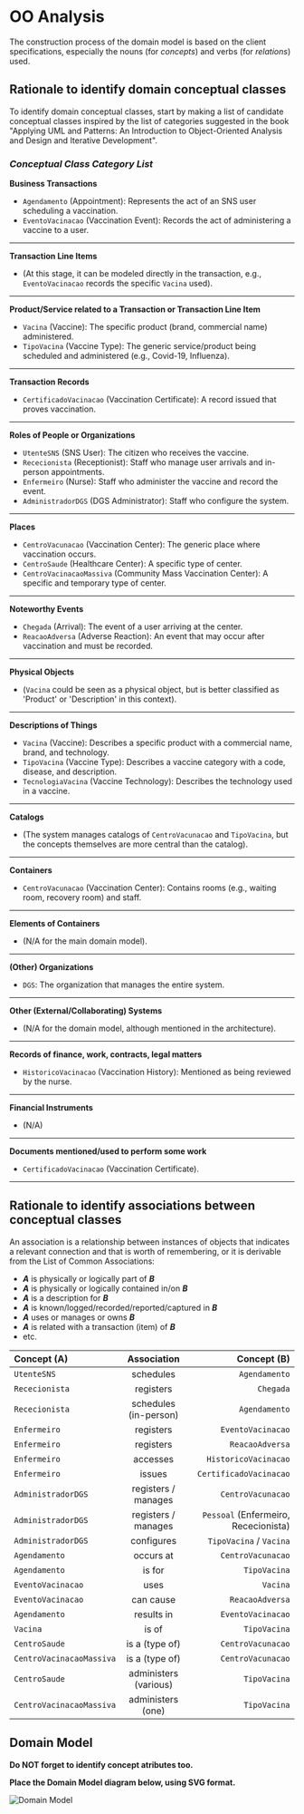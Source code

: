 # OO Analysis

The construction process of the domain model is based on the client specifications, especially the nouns (for _concepts_) and verbs (for _relations_) used.

## Rationale to identify domain conceptual classes
To identify domain conceptual classes, start by making a list of candidate conceptual classes inspired by the list of categories suggested in the book "Applying UML and Patterns: An Introduction to Object-Oriented Analysis and Design and Iterative Development".

### _Conceptual Class Category List_

**Business Transactions**

* `Agendamento` (Appointment): Represents the act of an SNS user scheduling a vaccination.
* `EventoVacinacao` (Vaccination Event): Records the act of administering a vaccine to a user.

---

**Transaction Line Items**

* (At this stage, it can be modeled directly in the transaction, e.g., `EventoVacinacao` records the specific `Vacina` used).

---

**Product/Service related to a Transaction or Transaction Line Item**

* `Vacina` (Vaccine): The specific product (brand, commercial name) administered.
* `TipoVacina` (Vaccine Type): The generic service/product being scheduled and administered (e.g., Covid-19, Influenza).

---

**Transaction Records**

* `CertificadoVacinacao` (Vaccination Certificate): A record issued that proves vaccination.

---

**Roles of People or Organizations**

* `UtenteSNS` (SNS User): The citizen who receives the vaccine.
* `Rececionista` (Receptionist): Staff who manage user arrivals and in-person appointments.
* `Enfermeiro` (Nurse): Staff who administer the vaccine and record the event.
* `AdministradorDGS` (DGS Administrator): Staff who configure the system.

---

**Places**

* `CentroVacunacao` (Vaccination Center): The generic place where vaccination occurs.
* `CentroSaude` (Healthcare Center): A specific type of center.
* `CentroVacinacaoMassiva` (Community Mass Vaccination Center): A specific and temporary type of center.

---

**Noteworthy Events**

* `Chegada` (Arrival): The event of a user arriving at the center.
* `ReacaoAdversa` (Adverse Reaction): An event that may occur after vaccination and must be recorded.

---

**Physical Objects**

* (`Vacina` could be seen as a physical object, but is better classified as 'Product' or 'Description' in this context).

---

**Descriptions of Things**

* `Vacina` (Vaccine): Describes a specific product with a commercial name, brand, and technology.
* `TipoVacina` (Vaccine Type): Describes a vaccine category with a code, disease, and description.
* `TecnologiaVacina` (Vaccine Technology): Describes the technology used in a vaccine.

---

**Catalogs**

* (The system manages catalogs of `CentroVacunacao` and `TipoVacina`, but the concepts themselves are more central than the catalog).

---

**Containers**

* `CentroVacunacao` (Vaccination Center): Contains rooms (e.g., waiting room, recovery room) and staff.

---

**Elements of Containers**

* (N/A for the main domain model).

---

**(Other) Organizations**

* `DGS`: The organization that manages the entire system.

---

**Other (External/Collaborating) Systems**

* (N/A for the domain model, although mentioned in the architecture).

---

**Records of finance, work, contracts, legal matters**

* `HistoricoVacinacao` (Vaccination History): Mentioned as being reviewed by the nurse.

---

**Financial Instruments**

* (N/A)

---

**Documents mentioned/used to perform some work**

* `CertificadoVacinacao` (Vaccination Certificate).

---

## Rationale to identify associations between conceptual classes

An association is a relationship between instances of objects that indicates a relevant connection and that is worth of remembering, or it is derivable from the List of Common Associations:

* **_A_** is physically or logically part of **_B_**
* **_A_** is physically or logically contained in/on **_B_**
* **_A_** is a description for **_B_**
* **_A_** is known/logged/recorded/reported/captured in **_B_**
* **_A_** uses or manages or owns **_B_**
* **_A_** is related with a transaction (item) of **_B_**
* etc.

| Concept (A) | Association |                                                 Concept (B) |
| :--- | :---: |------------------------------------------------------------:|
| `UtenteSNS` | schedules |                                               `Agendamento` |
| `Rececionista` | registers |                                                   `Chegada` |
| `Rececionista` | schedules (in-person) |                                               `Agendamento` |
| `Enfermeiro` | registers |                                           `EventoVacinacao` |
| `Enfermeiro` | registers |                                             `ReacaoAdversa` |
| `Enfermeiro` | accesses |                                        `HistoricoVacinacao` |
| `Enfermeiro` | issues |                                      `CertificadoVacinacao` |
| `AdministradorDGS` | registers / manages |                                           `CentroVacunacao` |
| `AdministradorDGS` | registers / manages |                        `Pessoal` (Enfermeiro, Rececionista) |
| `AdministradorDGS` | configures |                                     `TipoVacina` / `Vacina` |
| `Agendamento` | occurs at |                                           `CentroVacunacao` |
| `Agendamento` | is for |                                                `TipoVacina` |
| `EventoVacinacao` | uses |                                                    `Vacina` |
| `EventoVacinacao` | can cause |                                             `ReacaoAdversa` |
| `Agendamento` | results in |                                           `EventoVacinacao` |
| `Vacina` | is of |                                                `TipoVacina` |
| `CentroSaude` | is a (type of) |                                           `CentroVacunacao` |
| `CentroVacinacaoMassiva` | is a (type of) |                                           `CentroVacunacao` |
| `CentroSaude` | administers (various) |                                                `TipoVacina` |
| `CentroVacinacaoMassiva` | administers (one) |                                                `TipoVacina` |

## Domain Model

**Do NOT forget to identify concept atributes too.**

**Place the Domain Model diagram below, using SVG format.**

![Domain Model](svg/DM.svg)

